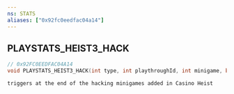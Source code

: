 ```yaml
---
ns: STATS
aliases: ["0x92fc0eedfac04a14"]
---
```

## PLAYSTATS_HEIST3_HACK

```c
// 0x92FC0EEDFAC04A14
void PLAYSTATS_HEIST3_HACK(int type, int playthroughId, int minigame, bool won, int iStep, int iTime);
```

```
triggers at the end of the hacking minigames added in Casino Heist
```
